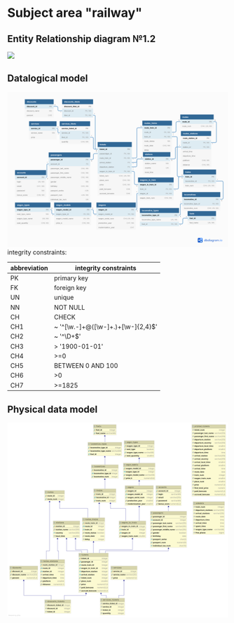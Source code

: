 # Subject area "railway"
## Entity Relationship diagram №1.2 #
![](http://www.plantuml.com/plantuml/proxy?cache=yes&src=https://raw.githubusercontent.com/vano7577/DB2/master/ER_1_2.puml)
## Datalogical model
![.](https://github.com/vano7577/DB2/blob/main/datalogical_model.png)
integrity constraints:

abbreviation  | integrity constraints
------------- | -------------
PK | primary key
FK | foreign key
UN | unique
NN | NOT NULL
CH | CHECK
CH1 | ~ '^[\w\.-]+@([\w-]+\.)+[\w-]{2,4}$'
CH2 | ~ '^\D+$'
CH3 | > '1900-01-01'
CH4 | >=0
CH5 | BETWEEN 0 AND 100
CH6 | >0
CH7 | >=1825

## Physical data model
![.](https://github.com/vano7577/DB2/blob/main/Physical_data_model_railway.png)
